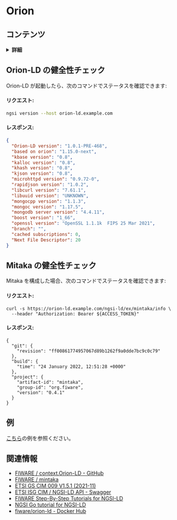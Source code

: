 # Orion

## コンテンツ

<details>
<summary><strong>詳細</strong></summary>

-   [Orion-LD の健全性チェック](#sanity-check-for-orion-ld)
-   [Mitaka の健全性チェック](#sanity-check-for-mitaka)
-   [例](#examples)
-   [関連情報](#related-information)

</details>

<a name="sanity-check-for-orion-ld"></a>

## Orion-LD の健全性チェック

Orion-LD が起動したら、次のコマンドでステータスを確認できます:

#### リクエスト:

```bash
ngsi version --host orion-ld.example.com
```

#### レスポンス:

```json
{
  "Orion-LD version": "1.0.1-PRE-468",
  "based on orion": "1.15.0-next",
  "kbase version": "0.8",
  "kalloc version": "0.8",
  "khash version": "0.8",
  "kjson version": "0.8",
  "microhttpd version": "0.9.72-0",
  "rapidjson version": "1.0.2",
  "libcurl version": "7.61.1",
  "libuuid version": "UNKNOWN",
  "mongocpp version": "1.1.3",
  "mongoc version": "1.17.5",
  "mongodb server version": "4.4.11",
  "boost version": "1_66",
  "openssl version": "OpenSSL 1.1.1k  FIPS 25 Mar 2021",
  "branch": "",
  "cached subscriptions": 0,
  "Next File Descriptor": 20
}
```

<a name="sanity-check-for-mitaka"></a>

## Mitaka の健全性チェック

Mitaka を構成した場合、次のコマンドでステータスを確認できます:

#### リクエスト:

```
curl -s https://orion-ld.example.com/ngsi-ld/ex/mintaka/info \
  --header "Authorization: Bearer ${ACCESS_TOKEN}"
```

#### レスポンス:

```
{
  "git": {
    "revision": "ff00861774957067d89b1262f9a0dde7bc9c0c79"
  },
  "build": {
    "time": "24 January 2022, 12:51:28 +0000"
  },
  "project": {
    "artifact-id": "mintaka",
    "group-id": "org.fiware",
    "version": "0.4.1"
  }
}
```

<a name="examples"></a>

## 例

[こちら](https://github.com/lets-fiware/FIWARE-Big-Bang/tree/main/examples/orion-ld)の例を参照ください。

<a name="related-information"></a>

## 関連情報

-   [FIWARE / context.Orion-LD - GitHub](https://github.com/FIWARE/context.Orion-LD)
-   [FIWARE / mintaka](https://github.com/fiware/mintaka)
-   [ETSI GS CIM 009 V1.5.1 (2021-11)](https://www.etsi.org/deliver/etsi_gs/CIM/001_099/009/01.05.01_60/gs_CIM009v010501p.pdf)
-   [ETSI ISG CIM / NGSI-LD API - Swagger](https://forge.etsi.org/swagger/ui/?url=https://forge.etsi.org/rep/NGSI-LD/NGSI-LD/raw/master/spec/updated/generated/full_api.json)
-   [FIWARE Step-By-Step Tutorials for NGSI-LD](https://ngsi-ld-tutorials.readthedocs.io/en/latest/)
-   [NGSI Go tutorial for NGSI-LD](https://ngsi-go.letsfiware.jp/tutorial/ngsi-ld-crud/)
-   [fiware/orion-ld - Docker Hub](https://hub.docker.com/r/fiware/orion-ld)
